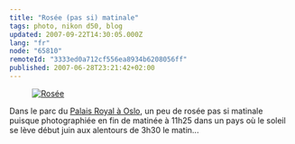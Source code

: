 ```yaml
---
title: "Rosée (pas si) matinale"
tags: photo, nikon d50, blog
updated: 2007-09-22T14:30:05.000Z
lang: "fr"
node: "65810"
remoteId: "3333ed0a712cf556ea8934b6208056ff"
published: 2007-06-28T23:21:42+02:00
---
```

 


<figure class="object-center"><a href="/images/rosee.jpg"><img src="/images/660x/rosee.jpg" alt="Rosée">
</a></figure>




 
Dans le parc du [Palais Royal à Oslo](http://fr.wikipedia.org/wiki/Palais_royal_d%27Oslo), un peu de rosée pas si matinale puisque photographiée en fin de matinée à 11h25 dans un pays où le soleil se lève début juin aux alentours de 3h30 le matin...

